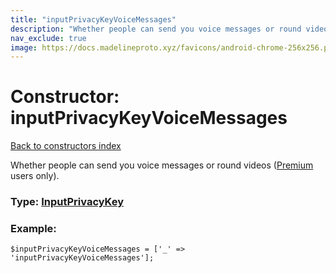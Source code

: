 ```yaml
---
title: "inputPrivacyKeyVoiceMessages"
description: "Whether people can send you voice messages or round videos (Premium users only)."
nav_exclude: true
image: https://docs.madelineproto.xyz/favicons/android-chrome-256x256.png
---
```

# Constructor: inputPrivacyKeyVoiceMessages  
[Back to constructors index](/API_docs/constructors/index.html)



Whether people can send you voice messages or round videos ([Premium](https://core.telegram.org/api/premium) users only).




### Type: [InputPrivacyKey](/API_docs/types/InputPrivacyKey.html)


### Example:

```
$inputPrivacyKeyVoiceMessages = ['_' => 'inputPrivacyKeyVoiceMessages'];
```  
